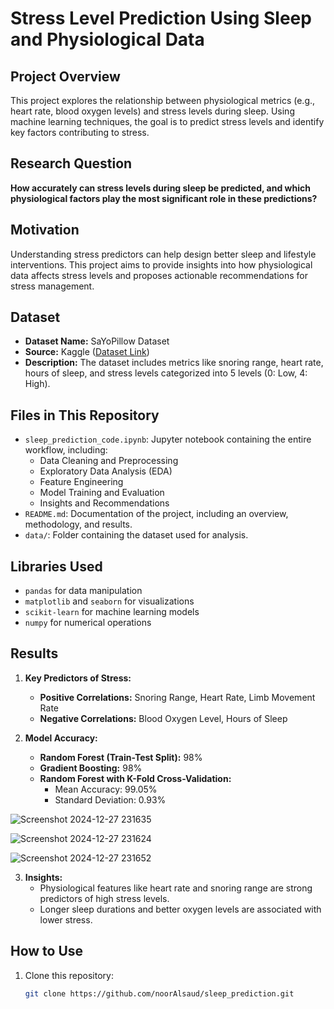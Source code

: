 # Stress Level Prediction Using Sleep and Physiological Data

## Project Overview
This project explores the relationship between physiological metrics (e.g., heart rate, blood oxygen levels) and stress levels during sleep. Using machine learning techniques, the goal is to predict stress levels and identify key factors contributing to stress.

## Research Question
**How accurately can stress levels during sleep be predicted, and which physiological factors play the most significant role in these predictions?**

## Motivation
Understanding stress predictors can help design better sleep and lifestyle interventions. This project aims to provide insights into how physiological data affects stress levels and proposes actionable recommendations for stress management.

## Dataset
- **Dataset Name:** SaYoPillow Dataset
- **Source:** Kaggle ([Dataset Link](https://www.kaggle.com/datasets/laavanya/human-stress-detection-in-and-through-sleep))
- **Description:** The dataset includes metrics like snoring range, heart rate, hours of sleep, and stress levels categorized into 5 levels (0: Low, 4: High).

## Files in This Repository
- `sleep_prediction_code.ipynb`: Jupyter notebook containing the entire workflow, including:
  - Data Cleaning and Preprocessing
  - Exploratory Data Analysis (EDA)
  - Feature Engineering
  - Model Training and Evaluation
  - Insights and Recommendations
- `README.md`: Documentation of the project, including an overview, methodology, and results.
- `data/`: Folder containing the dataset used for analysis.

## Libraries Used
- `pandas` for data manipulation
- `matplotlib` and `seaborn` for visualizations
- `scikit-learn` for machine learning models
- `numpy` for numerical operations

## Results
1. **Key Predictors of Stress:**
   - **Positive Correlations:** Snoring Range, Heart Rate, Limb Movement Rate
   - **Negative Correlations:** Blood Oxygen Level, Hours of Sleep

2. **Model Accuracy:**
   - **Random Forest (Train-Test Split):** 98%
   - **Gradient Boosting:** 98%
   - **Random Forest with K-Fold Cross-Validation:** 
     - Mean Accuracy: 99.05%
     - Standard Deviation: 0.93%
    
![Screenshot 2024-12-27 231635](https://github.com/user-attachments/assets/f0dae6bf-0c82-4d6c-9887-4ba7b6725db3)

![Screenshot 2024-12-27 231624](https://github.com/user-attachments/assets/53cdc416-a901-4bce-8600-ad3261b85d9f)

![Screenshot 2024-12-27 231652](https://github.com/user-attachments/assets/60fd0aa6-8c8a-4247-835e-98d3429cf2c6)


3. **Insights:**
   - Physiological features like heart rate and snoring range are strong predictors of high stress levels.
   - Longer sleep durations and better oxygen levels are associated with lower stress.

## How to Use
1. Clone this repository:
   ```bash
   git clone https://github.com/noorAlsaud/sleep_prediction.git
